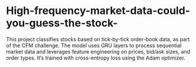# High-frequency-market-data-could-you-guess-the-stock-
This project classifies stocks based on tick-by-tick order-book data, as part of the CFM challenge. The model uses GRU layers to process sequential market data and leverages feature engineering on prices, bid/ask sizes, and order types. It’s trained with cross-entropy loss using the Adam optimizer.
